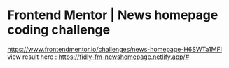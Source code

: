 # Frontend Mentor | News homepage coding challenge
https://www.frontendmentor.io/challenges/news-homepage-H6SWTa1MFl
view result here : https://fidly-fm-newshomepage.netlify.app/#
